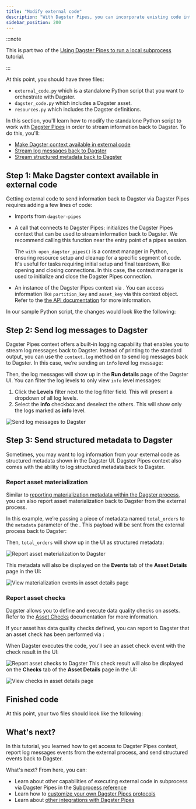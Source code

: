 ```yaml
---
title: "Modify external code"
description: "With Dagster Pipes, you can incorporate existing code into Dagster without significant refactoring. This guide shows you how to modify existing code to work with Dagster Pipes."
sidebar_position: 200
---
```


:::note

This is part two of the [Using Dagster Pipes to run a local subprocess](/guides/build/external-pipelines/using-dagster-pipes) tutorial.

:::

At this point, you should have three files:

- `external_code.py` which is a standalone Python script that you want to orchestrate with Dagster.
- `dagster_code.py` which includes a Dagster asset.
- `resources.py` which includes the Dagster definitions.

In this section, you'll learn how to modify the standalone Python script to work with [Dagster Pipes](/guides/build/external-pipelines) in order to stream information back to Dagster. To do this, you'll:

- [Make Dagster context available in external code](#step-1-make-dagster-context-available-in-external-code)
- [Stream log messages back to Dagster](#step-2-send-log-messages-to-dagster)
- [Stream structured metadata back to Dagster](#step-3-send-structured-metadata-to-dagster)

## Step 1: Make Dagster context available in external code

Getting external code to send information back to Dagster via Dagster Pipes requires adding a few lines of code:

- Imports from `dagster-pipes`

- A call that connects to Dagster Pipes: <PyObject section="libraries" module="dagster_pipes" object="open_dagster_pipes"/> initializes the Dagster Pipes context that can be used to stream information back to Dagster. We recommend calling this function near the entry point of a pipes session.

  The `with open_dagster_pipes()` is a context manager in Python, ensuring resource setup and cleanup for a specific segment of code. It's useful for tasks requiring initial setup and final teardown, like opening and closing connections. In this case, the context manager is used to initialize and close the Dagster Pipes connection.

- An instance of the Dagster Pipes context via <PyObject section="libraries" module="dagster_pipes" object="PipesContext.get" />. You can access information like `partition_key` and `asset_key` via this context object. Refer to the [the API documentation](/api/libraries/dagster-pipes#dagster_pipes.PipesContext) for more information.

In our sample Python script, the changes would look like the following:

<CodeExample path="docs_snippets/docs_snippets/guides/dagster/dagster_pipes/subprocess/part_2/step_1/external_code.py" title="src/external_pipeline/defs/external_code.py" />

## Step 2: Send log messages to Dagster

Dagster Pipes context offers a built-in logging capability that enables you to stream log messages back to Dagster. Instead of printing to the standard output, you can use the `context.log` method on <PyObject section="libraries" module="dagster_pipes" object="PipesContext" /> to send log messages back to Dagster. In this case, we’re sending an `info` level log message:


<CodeExample path="docs_snippets/docs_snippets/guides/dagster/dagster_pipes/subprocess/part_2/step_2/external_code.py" title="src/external_pipeline/defs/external_code.py" />

Then, the log messages will show up in the **Run details** page of the Dagster UI. You can filter the log levels to only view `info` level messages:

1. Click the **Levels** filter next to the log filter field. This will present a dropdown of all log levels.
2. Select the **info** checkbox and deselect the others. This will show only the logs marked as **info** level.

![Send log messages to Dagster](/images/guides/build/external-pipelines/subprocess/part-2-step-2-log-level.png)

## Step 3: Send structured metadata to Dagster

Sometimes, you may want to log information from your external code as structured metadata shown in the Dagster UI. Dagster Pipes context also comes with the ability to log structured metadata back to Dagster.

### Report asset materialization

Similar to [reporting materialization metadata within the Dagster process](/guides/build/assets/metadata-and-tags), you can also report asset materialization back to Dagster from the external process.

In this example, we’re passing a piece of metadata named `total_orders` to the `metadata` parameter of the <PyObject section="libraries" module="dagster_pipes" object="PipesContext" method="report_asset_materialization" />. This payload will be sent from the external process back to Dagster:


<CodeExample path="docs_snippets/docs_snippets/guides/dagster/dagster_pipes/subprocess/part_2/step_3_materialization/external_code.py" title="src/external_pipeline/defs/external_code.py" />

Then, `total_orders` will show up in the UI as structured metadata:

![Report asset materialization to Dagster](/images/guides/build/external-pipelines/subprocess/part-2-step-3-report-asset-materialization.png)

This metadata will also be displayed on the **Events** tab of the **Asset Details** page in the UI:

![View materialization events in asset details page](/images/guides/build/external-pipelines/subprocess/part-2-step-3-asset-details.png)

### Report asset checks

Dagster allows you to define and execute data quality checks on assets. Refer to the [Asset Checks](/guides/test/asset-checks) documentation for more information.

If your asset has data quality checks defined, you can report to Dagster that an asset check has been performed via <PyObject section="libraries" module="dagster_pipes" object="PipesContext" method="report_asset_check" />:

<Tabs>
<TabItem value="Report from the external code">


<CodeExample path="docs_snippets/docs_snippets/guides/dagster/dagster_pipes/subprocess//part_2/step_3_check/external_code.py" title="src/external_pipeline/defs/external_code.py" />

</TabItem>
<TabItem value="Define the asset in the Dagster code">

<CodeExample path="docs_snippets/docs_snippets/guides/dagster/dagster_pipes/subprocess/part_2/step_3_check/dagster_code.py" title="src/external_pipeline/defs/dagster_code.py" />

</TabItem>
</Tabs>

When Dagster executes the code, you’ll see an asset check event with the check result in the UI:

![Report asset checks to Dagster](/images/guides/build/external-pipelines/subprocess/part-2-step-3-report-asset-check.png)
This check result will also be displayed on the **Checks** tab of the **Asset Details** page in the UI:

![View checks in asset details page](/images/guides/build/external-pipelines/subprocess/part-2-step-3-check-tab.png)

## Finished code

At this point, your two files should look like the following:

<Tabs>
<TabItem value="External code in external_code.py">

<CodeExample path="docs_snippets/docs_snippets/guides/dagster/dagster_pipes/subprocess/part_2/step_3_check/external_code.py" title="src/external_pipeline/defs/external_code.py" />

</TabItem>
<TabItem value="Dagster code in dagster_code.py">

<CodeExample path="docs_snippets/docs_snippets/guides/dagster/dagster_pipes/subprocess/part_2/step_3_check/dagster_code.py" title="src/external_pipeline/defs/dagster_code.py" />

</TabItem>
</Tabs>

## What's next?

In this tutorial, you learned how to get access to Dagster Pipes context, report log messages events from the external process, and send structured events back to Dagster.

What's next? From here, you can:

- Learn about other capabilities of executing external code in subprocess via Dagster Pipes in the [Subprocess reference](/guides/build/external-pipelines/using-dagster-pipes/reference)
- Learn how to [customize your own Dagster Pipes protocols](/guides/build/external-pipelines/dagster-pipes-details-and-customization)
- Learn about [other integrations with Dagster Pipes](/guides/build/external-pipelines)
